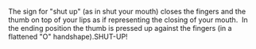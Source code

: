 The sign for "shut up" 
(as in shut your mouth) closes the fingers and the thumb on top of 
your lips as if representing the closing of your mouth.  In the 
ending position the thumb is pressed up against the fingers (in a 
flattened "O" handshape).SHUT-UP!